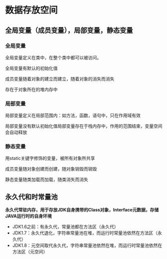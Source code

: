 # 数据存放空间



## 全局变量（成员变量），局部变量，静态变量

### 全局变量

全局变量定义在类中，在整个类中都可以被访问。

全局变量有默认的初始化值

成员变量随着对象的建立而建立，随着对象的消失而消失

存在于对象所在的堆内存中

### 局部变量

局部变量定义在局部范围内：如方法，函数，语句中，只在作用域有效

局部变量没有默认初始化值局部变量存在于栈内存中，作用的范围结束，变量空间会自动释放

### 静态变量

用static关键字修饰的变量，被所有对象所共享

成员变量随对象创建而创建，随对象销毁而销毁

静态变量随类加载而加载，随类消失而消失



## 永久代和时常量池

**永久代常驻内存，用于存放JDK自身携带的Class对象，Interface元数据，存储JAVA运行时的自身环境**

- JDK1.6之前：有永久代，常量池都在方法区（永久代）
- JDK1.7：永久代退化，字符串常量池在堆，而运行时常量池依然在方法区（永久代）
- JDK1.8：元空间取代永久代，字符串常量池依然在堆，而运行时常量池依然在方法区（元空间）